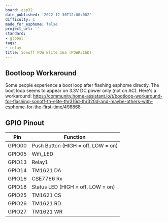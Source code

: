 ```yaml
---
board: esp32
date_published: '2022-12-30T12:00:00Z'
difficulty: 1
made_for_esphome: false
project_url: ''
standard:
- global
tags:
- relay
title: Sonoff POW Elite 16a (POWR316D)
---
```


## Bootloop Workaround

Some people experience a boot loop after flashing esphome directly. The boot loop seems to appear on 3.3V DC power only (not on AC). Here's a workaround: https://community.home-assistant.io/t/bootloop-workaround-for-flashing-sonoff-th-elite-thr316d-thr320d-and-maybe-others-with-esphome-for-the-first-time/498868

## GPIO Pinout

| Pin    | Function                           |
| ------ | ---------------------------------- |
| GPIO00 | Push Button (HIGH = off, LOW = on) |
| GPIO05 | Wifi_LED                           |
| GPIO13 | Relay1                             |
| GPIO14 | TM1621 DA                          |
| GPIO16 | CSE7766 Rx                         |
| GPIO18 | Status LED (HIGH = off, LOW = on)  |
| GPIO25 | TM1621 CS                          |
| GPIO26 | TM1621 RD                          |
| GPIO27 | TM1621 WR                          |